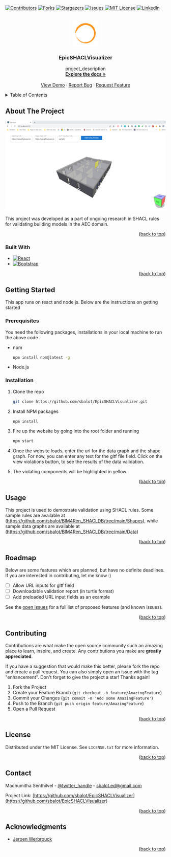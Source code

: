 <div id="top"></div>
<!--
*** Thanks for checking out the Best-README-Template. If you have a suggestion
*** that would make this better, please fork the repo and create a pull request
*** or simply open an issue with the tag "enhancement".
*** Don't forget to give the project a star!
*** Thanks again! Now go create something AMAZING! :D
-->



<!-- PROJECT SHIELDS -->
<!--
*** I'm using markdown "reference style" links for readability.
*** Reference links are enclosed in brackets [ ] instead of parentheses ( ).
*** See the bottom of this document for the declaration of the reference variables
*** for contributors-url, forks-url, etc. This is an optional, concise syntax you may use.
*** https://www.markdownguide.org/basic-syntax/#reference-style-links
-->
[![Contributors][contributors-shield]][contributors-url]
[![Forks][forks-shield]][forks-url]
[![Stargazers][stars-shield]][stars-url]
[![Issues][issues-shield]][issues-url]
[![MIT License][license-shield]][license-url]
[![LinkedIn][linkedin-shield]][linkedin-url]



<!-- PROJECT LOGO -->
<br />
<div align="center">
  <a href="https://github.com/sbalot/EpicSHACLVisualizer">
    <img src="logo.png" alt="Logo" width="80" height="80">
  </a>

<h3 align="center">EpicSHACLVisualizer</h3>

  <p align="center">
    project_description
    <br />
    <a href="https://github.com/sbalot/repo_name"><strong>Explore the docs »</strong></a>
    <br />
    <br />
    <a href="https://github.com/sbalot/repo_name">View Demo</a>
    ·
    <a href="https://github.com/sbalot/repo_name/issues">Report Bug</a>
    ·
    <a href="https://github.com/sbalot/repo_name/issues">Request Feature</a>
  </p>
</div>



<!-- TABLE OF CONTENTS -->
<details>
  <summary>Table of Contents</summary>
  <ol>
    <li>
      <a href="#about-the-project">About The Project</a>
      <ul>
        <li><a href="#built-with">Built With</a></li>
      </ul>
    </li>
    <li>
      <a href="#getting-started">Getting Started</a>
      <ul>
        <li><a href="#prerequisites">Prerequisites</a></li>
        <li><a href="#installation">Installation</a></li>
      </ul>
    </li>
    <li><a href="#usage">Usage</a></li>
    <li><a href="#roadmap">Roadmap</a></li>
    <li><a href="#contributing">Contributing</a></li>
    <li><a href="#license">License</a></li>
    <li><a href="#contact">Contact</a></li>
    <li><a href="#acknowledgments">Acknowledgments</a></li>
  </ol>
</details>



<!-- ABOUT THE PROJECT -->
## About The Project

[![Product Name Screen Shot][product-screenshot]](https://example.com)

This project was developed as a part of ongoing research in SHACL rules for validating building models in the AEC domain. 

<p align="right">(<a href="#top">back to top</a>)</p>

### Built With

* [![React][React.js]][React-url]
* [![Bootstrap][Bootstrap.com]][Bootstrap-url]

<p align="right">(<a href="#top">back to top</a>)</p>



<!-- GETTING STARTED -->
## Getting Started

This app runs on react and node js. Below are the instructions on getting started

### Prerequisites

You need the following packages, installations in your local machine to run the above code
* npm
  ```sh
  npm install npm@latest -g
  ```
* Node.js

### Installation

1. Clone the repo
   ```sh
   git clone https://github.com/sbalot/EpicSHACLVisualizer.git
   ```
2. Install NPM packages
   ```sh
   npm install
   ```
3. Fire up the website by going into the root folder and running
   ```sh
   npm start
   ```
   
4. Once the website loads, enter the url for the data graph and the shape graph. For now, you can enter any text for the gltf file field. Click on the view violations button, to see the results of the data validation. 

5. The violating components will be highlighted in yellow.

<p align="right">(<a href="#top">back to top</a>)</p>

<!-- USAGE EXAMPLES -->
## Usage

This project is used to demostrate validation using SHACL rules. Some sample rules are available at (https://github.com/sbalot/BIM4Ren_SHACLDB/tree/main/Shapes), while sample data graphs are available at (https://github.com/sbalot/BIM4Ren_SHACLDB/tree/main/Data)

<p align="right">(<a href="#top">back to top</a>)</p>



<!-- ROADMAP -->
## Roadmap

Below are some features which are planned, but have no definite deadlines. If you are interested in contributing, let me know :)

- [ ] Allow URL inputs for gltf field
- [ ] Downloadable validation report (in turtle format)
- [ ] Add preloaded URL input fields as an example

See the [open issues](https://github.com/sbalot/EpicSHACLVisualizer/issues) for a full list of proposed features (and known issues).

<p align="right">(<a href="#top">back to top</a>)</p>



<!-- CONTRIBUTING -->
## Contributing

Contributions are what make the open source community such an amazing place to learn, inspire, and create. Any contributions you make are **greatly appreciated**.

If you have a suggestion that would make this better, please fork the repo and create a pull request. You can also simply open an issue with the tag "enhancement".
Don't forget to give the project a star! Thanks again!

1. Fork the Project
2. Create your Feature Branch (`git checkout -b feature/AmazingFeature`)
3. Commit your Changes (`git commit -m 'Add some AmazingFeature'`)
4. Push to the Branch (`git push origin feature/AmazingFeature`)
5. Open a Pull Request

<p align="right">(<a href="#top">back to top</a>)</p>



<!-- LICENSE -->
## License

Distributed under the MIT License. See `LICENSE.txt` for more information.

<p align="right">(<a href="#top">back to top</a>)</p>



<!-- CONTACT -->
## Contact

Madhumitha Senthilvel - [@twitter_handle](https://twitter.com/twitter_handle) - sbalot.ed@gmail.com

Project Link: [https://github.com/sbalot/EpicSHACLVisualizer](https://github.com/sbalot/EpicSHACLVisualizer)

<p align="right">(<a href="#top">back to top</a>)</p>



<!-- ACKNOWLEDGMENTS -->
## Acknowledgments

* [Jeroen Werbrouck](https://github.com/JWerbrouck)

<p align="right">(<a href="#top">back to top</a>)</p>



<!-- MARKDOWN LINKS & IMAGES -->
<!-- https://www.markdownguide.org/basic-syntax/#reference-style-links -->
[contributors-shield]: https://img.shields.io/github/contributors/github_username/repo_name.svg?style=for-the-badge
[contributors-url]: https://github.com/github_username/repo_name/graphs/contributors
[forks-shield]: https://img.shields.io/github/forks/github_username/repo_name.svg?style=for-the-badge
[forks-url]: https://github.com/github_username/repo_name/network/members
[stars-shield]: https://img.shields.io/github/stars/github_username/repo_name.svg?style=for-the-badge
[stars-url]: https://github.com/github_username/repo_name/stargazers
[issues-shield]: https://img.shields.io/github/issues/github_username/repo_name.svg?style=for-the-badge
[issues-url]: https://github.com/github_username/repo_name/issues
[license-shield]: https://img.shields.io/github/license/github_username/repo_name.svg?style=for-the-badge
[license-url]: https://github.com/github_username/repo_name/blob/master/LICENSE.txt
[linkedin-shield]: https://img.shields.io/badge/-LinkedIn-black.svg?style=for-the-badge&logo=linkedin&colorB=555
[linkedin-url]: https://linkedin.com/in/linkedin_username
[product-screenshot]: screenshot.png
[Next.js]: https://img.shields.io/badge/next.js-000000?style=for-the-badge&logo=nextdotjs&logoColor=white
[Next-url]: https://nextjs.org/
[React.js]: https://img.shields.io/badge/React-20232A?style=for-the-badge&logo=react&logoColor=61DAFB
[React-url]: https://reactjs.org/
[Vue.js]: https://img.shields.io/badge/Vue.js-35495E?style=for-the-badge&logo=vuedotjs&logoColor=4FC08D
[Vue-url]: https://vuejs.org/
[Angular.io]: https://img.shields.io/badge/Angular-DD0031?style=for-the-badge&logo=angular&logoColor=white
[Svelte.dev]: https://img.shields.io/badge/Svelte-4A4A55?style=for-the-badge&logo=svelte&logoColor=FF3E00
[Svelte-url]: https://svelte.dev/
[Laravel.com]: https://img.shields.io/badge/Laravel-FF2D20?style=for-the-badge&logo=laravel&logoColor=white
[Laravel-url]: https://laravel.com
[Bootstrap.com]: https://img.shields.io/badge/Bootstrap-563D7C?style=for-the-badge&logo=bootstrap&logoColor=white
[Bootstrap-url]: https://getbootstrap.com
[JQuery.com]: https://img.shields.io/badge/jQuery-0769AD?style=for-the-badge&logo=jquery&logoColor=white
[JQuery-url]: https://jquery.com 
